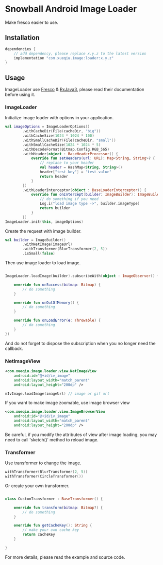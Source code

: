 Snowball Android Image Loader
============

Make fresco easier to use.

## Installation

```groovy
dependencies {
    // add dependency, please replace x.y.z to the latest version
    implementation "com.xueqiu.image:loader:x.y.z"
}
```

## Usage

ImageLoader use [Fresco](https://frescolib.org/) & [RxJava3](https://github.com/ReactiveX/RxJava), please read their documentation before using it.

### ImageLoader

Initialize image loader with options in your application.
```kotlin
val imageOptions = ImageLoaderOptions()
        .withCacheDir(File(cacheDir, "big"))
        .withCacheSize(1024 * 1024 * 100)
        .withSmallCacheDir(File(cacheDir, "small"))
        .withSmallCacheSize(1024 * 1024 * 5)
        .withDecodeFormat(Bitmap.Config.RGB_565)
        .withHeader(object : BaseHeaderProcessor() {
            override fun setHeaders(url: URL): Map<String, String>? {
                // replace to your header
                val header = HashMap<String, String>()
                header["test-key"] = "test-value"
                return header
            }
        })
        .withLoaderInterceptor(object : BaseLoaderInterceptor() {
            override fun onIntercept(builder: ImageBuilder): ImageBuilder {
                // do something if you need
                Log.i("load image type ->", builder.imageType)
                return builder
            }
        })
ImageLoader.init(this, imageOptions)
```

Create the request with image builder.
```kotlin
val builder = ImageBuilder()
        .withNetImage(imageUrl)
        .withTransformer(BlurTransformer(2, 5))
        .isSmall(false)
```

Then use image loader to load image.
```kotlin

ImageLoader.loadImage(builder).subscribeWith(object : ImageObserver() {

    override fun onSuccess(bitmap: Bitmap) {
        // do something
    }

    override fun onOutOfMemory() {
        // do something
    }

    override fun onLoadError(e: Throwable) {
        // do something
    }
})
```
And do not forget to dispose the subscription when you no longer need the callback.

### NetImageView

```xml
<com.xueqiu.image.loader.view.NetImageView
    android:id="@+id/iv_image"
    android:layout_width="match_parent"
    android:layout_height="200dp" />
```

```kotlin
mIvImage.loadImage(imageUrl) // image or gif url
```

If you want to make image zoomable, use image browser view
```xml
<com.xueqiu.image.loader.view.ImageBrowserView
    android:id="@+id/iv_image"
    android:layout_width="match_parent"
    android:layout_height="200dp" />
```

Be careful, if you modify the attributes of view after image loading, you may need to call 'sketch()' method to reload image.

### Transformer

Use transformer to change the image.
```kotlin
withTransformer(BlurTransformer(2, 5))
withTransformer(CircleTransformer())
```

Or create your own transformer.
```kotlin

class CustomTransformer : BaseTransformer() {

    override fun transform(bitmap: Bitmap?) {
        // do something
    }

    override fun getCacheKey(): String {
        // make your own cache key
        return cacheKey
    }

}
```

For more details, please read the example and source code.